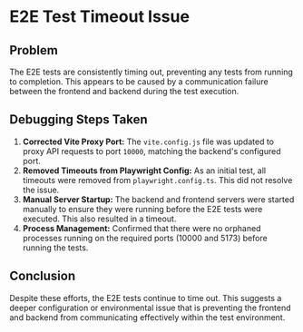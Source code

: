 # E2E Test Timeout Issue

## Problem

The E2E tests are consistently timing out, preventing any tests from running to completion. This appears to be caused by a communication failure between the frontend and backend during the test execution.

## Debugging Steps Taken

1.  **Corrected Vite Proxy Port:** The `vite.config.js` file was updated to proxy API requests to port `10000`, matching the backend's configured port.
2.  **Removed Timeouts from Playwright Config:** As an initial test, all timeouts were removed from `playwright.config.ts`. This did not resolve the issue.
3.  **Manual Server Startup:** The backend and frontend servers were started manually to ensure they were running before the E2E tests were executed. This also resulted in a timeout.
4.  **Process Management:** Confirmed that there were no orphaned processes running on the required ports (10000 and 5173) before running the tests.

## Conclusion

Despite these efforts, the E2E tests continue to time out. This suggests a deeper configuration or environmental issue that is preventing the frontend and backend from communicating effectively within the test environment.
